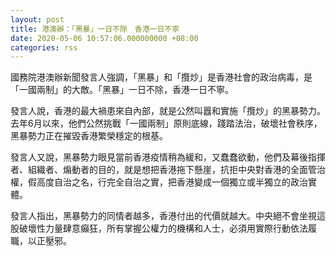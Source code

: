```yaml
---
layout: post
title: 港澳辦：「黑暴」一日不除　香港一日不寧
date: 2020-05-06 10:57:06.000000000 +08:00
categories: rss
---
```


國務院港澳辦新聞發言人強調，「黑暴」和「攬炒」是香港社會的政治病毒，是「一國兩制」的大敵。「黑暴」一日不除，香港一日不寧。

發言人說，香港的最大禍患來自內部，就是公然叫囂和實施「攬炒」的黑暴勢力。去年6月以來，他們公然挑戰「一國兩制」原則底線，踐踏法治，破壞社會秩序，黑暴勢力正在摧毀香港繁榮穩定的根基。

發言人又說，黑暴勢力眼見當前香港疫情稍為緩和，又蠢蠢欲動，他們及幕後指揮者、組織者、煽動者的目的，就是想把香港拖下懸崖，抗拒中央對香港的全面管治權，假高度自治之名，行完全自治之實，把香港變成一個獨立或半獨立的政治實體。

發言人指出，黑暴勢力的同情者越多，香港付出的代價就越大。中央絕不會坐視這股破壞性力量肆意癲狂，所有掌握公權力的機構和人士，必須用實際行動依法履職，以正壓邪。
